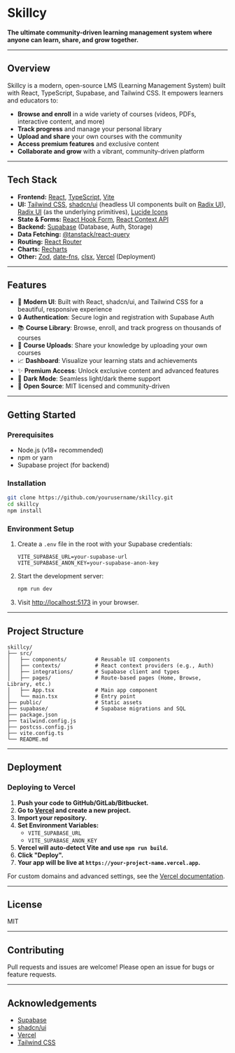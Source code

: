 # Skillcy

**The ultimate community-driven learning management system where anyone can learn, share, and grow together.**

---

## Overview

Skillcy is a modern, open-source LMS (Learning Management System) built with React, TypeScript, Supabase, and Tailwind CSS. It empowers learners and educators to:

- **Browse and enroll** in a wide variety of courses (videos, PDFs, interactive content, and more)
- **Track progress** and manage your personal library
- **Upload and share** your own courses with the community
- **Access premium features** and exclusive content
- **Collaborate and grow** with a vibrant, community-driven platform

---

## Tech Stack

- **Frontend:** [React](https://react.dev/), [TypeScript](https://www.typescriptlang.org/), [Vite](https://vitejs.dev/)
- **UI:** [Tailwind CSS](https://tailwindcss.com/), [shadcn/ui](https://ui.shadcn.com/) (headless UI components built on [Radix UI](https://www.radix-ui.com/)), [Radix UI](https://www.radix-ui.com/) (as the underlying primitives), [Lucide Icons](https://lucide.dev/)
- **State & Forms:** [React Hook Form](https://react-hook-form.com/), [React Context API](https://react.dev/reference/react/useContext)
- **Backend:** [Supabase](https://supabase.com/) (Database, Auth, Storage)
- **Data Fetching:** [@tanstack/react-query](https://tanstack.com/query/latest)
- **Routing:** [React Router](https://reactrouter.com/)
- **Charts:** [Recharts](https://recharts.org/)
- **Other:** [Zod](https://zod.dev/), [date-fns](https://date-fns.org/), [clsx](https://github.com/lukeed/clsx), [Vercel](https://vercel.com/) (Deployment)

---

## Features

- 🚀 **Modern UI**: Built with React, shadcn/ui, and Tailwind CSS for a beautiful, responsive experience
- 🔒 **Authentication**: Secure login and registration with Supabase Auth
- 📚 **Course Library**: Browse, enroll, and track progress on thousands of courses
- 📝 **Course Uploads**: Share your knowledge by uploading your own courses
- 📈 **Dashboard**: Visualize your learning stats and achievements
- ✨ **Premium Access**: Unlock exclusive content and advanced features
- 🌙 **Dark Mode**: Seamless light/dark theme support
- 🔗 **Open Source**: MIT licensed and community-driven

---

## Getting Started

### Prerequisites

- Node.js (v18+ recommended)
- npm or yarn
- Supabase project (for backend)

### Installation

```bash
git clone https://github.com/yourusername/skillcy.git
cd skillcy
npm install
```

### Environment Setup

1. Create a `.env` file in the root with your Supabase credentials:
    ```
    VITE_SUPABASE_URL=your-supabase-url
    VITE_SUPABASE_ANON_KEY=your-supabase-anon-key
    ```
2. Start the development server:

    ```bash
    npm run dev
    ```

3. Visit [http://localhost:5173](http://localhost:5173) in your browser.

---

## Project Structure

```
skillcy/
├── src/
│   ├── components/         # Reusable UI components
│   ├── contexts/           # React context providers (e.g., Auth)
│   ├── integrations/       # Supabase client and types
│   ├── pages/              # Route-based pages (Home, Browse, Library, etc.)
│   ├── App.tsx             # Main app component
│   └── main.tsx            # Entry point
├── public/                 # Static assets
├── supabase/               # Supabase migrations and SQL
├── package.json
├── tailwind.config.js
├── postcss.config.js
├── vite.config.ts
└── README.md
```

---

## Deployment

### Deploying to Vercel

1. **Push your code to GitHub/GitLab/Bitbucket.**
2. **Go to [Vercel](https://vercel.com/) and create a new project.**
3. **Import your repository.**
4. **Set Environment Variables:**
    - `VITE_SUPABASE_URL`
    - `VITE_SUPABASE_ANON_KEY`
5. **Vercel will auto-detect Vite and use `npm run build`.**
6. **Click "Deploy".**
7. **Your app will be live at `https://your-project-name.vercel.app`.**

For custom domains and advanced settings, see the [Vercel documentation](https://vercel.com/docs).

---

## License

MIT

---

## Contributing

Pull requests and issues are welcome! Please open an issue for bugs or feature requests.

---

## Acknowledgements

- [Supabase](https://supabase.com/)
- [shadcn/ui](https://ui.shadcn.com/)
- [Vercel](https://vercel.com/)
- [Tailwind CSS](https://tailwindcss.com/)

